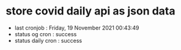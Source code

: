 # store covid daily api as json data

- last cronjob : Friday, 19 November 2021 00:43:49
- status og cron : success
- status daily cron : success
      
      